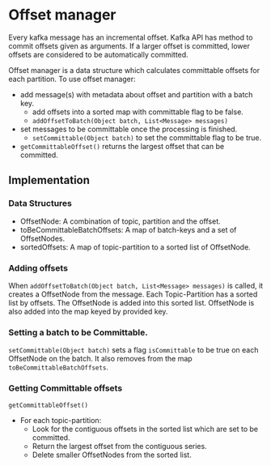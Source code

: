 # Offset manager

Every kafka message has an incremental offset. Kafka API has method to commit offsets given as arguments. If a larger
offset is committed, lower offsets are considered to be automatically committed.

Offset manager is a data structure which calculates committable offsets for each partition.
To use offset manager:
* add message(s) with metadata about offset and partition with a batch key.
  * add offsets into a sorted map with committable flag to be false.
  * `addOffsetToBatch(Object batch, List<Message> messages)`
* set messages to be committable once the processing is finished.
  * `setCommittable(Object batch)` to set the committable flag to be true.
* `getCommittableOffset()` returns the largest offset that can be committed.

## Implementation
### Data Structures
* OffsetNode: A combination of topic, partition and the offset.
* toBeCommittableBatchOffsets: A map of batch-keys and a set of OffsetNodes.
* sortedOffsets: A map of topic-partition to a sorted list of OffsetNode.
### Adding offsets
When `addOffsetToBatch(Object batch, List<Message> messages)` is called, it creates a OffsetNode from the message.
Each Topic-Partition has a sorted list by offsets. The OffsetNode is added into this sorted list.
OffsetNode is also added into the map keyed by provided key.
### Setting a batch to be Committable.
`setCommittable(Object batch)` sets a flag `isCommittable` to be true on each
OffsetNode on the batch. It also removes from the map `toBeCommittableBatchOffsets`.
### Getting Committable offsets
`getCommittableOffset()`
* For each topic-partition:
  * Look for the contiguous offsets in the sorted list which are set to be committed.
  * Return the largest offset from the contiguous series.
  * Delete smaller OffsetNodes from the sorted list.

